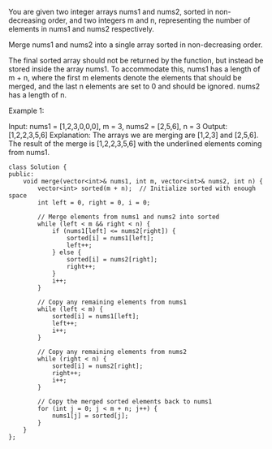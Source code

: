 You are given two integer arrays nums1 and nums2, sorted in non-decreasing order, and two integers m and n, representing the number of elements in nums1 and nums2 respectively.

Merge nums1 and nums2 into a single array sorted in non-decreasing order.

The final sorted array should not be returned by the function, but instead be stored inside the array nums1. To accommodate this, nums1 has a length of m + n, where the first m elements denote the elements that should be merged, and the last n elements are set to 0 and should be ignored. nums2 has a length of n.

 

Example 1:

Input: nums1 = [1,2,3,0,0,0], m = 3, nums2 = [2,5,6], n = 3
Output: [1,2,2,3,5,6]
Explanation: The arrays we are merging are [1,2,3] and [2,5,6].
The result of the merge is [1,2,2,3,5,6] with the underlined elements coming from nums1.

```
class Solution {
public:
    void merge(vector<int>& nums1, int m, vector<int>& nums2, int n) {
        vector<int> sorted(m + n);  // Initialize sorted with enough space
        int left = 0, right = 0, i = 0;

        // Merge elements from nums1 and nums2 into sorted
        while (left < m && right < n) {
            if (nums1[left] <= nums2[right]) {
                sorted[i] = nums1[left];
                left++;
            } else {
                sorted[i] = nums2[right];
                right++;
            }
            i++;
        }

        // Copy any remaining elements from nums1
        while (left < m) {
            sorted[i] = nums1[left];
            left++;
            i++;
        }

        // Copy any remaining elements from nums2
        while (right < n) {
            sorted[i] = nums2[right];
            right++;
            i++;
        }

        // Copy the merged sorted elements back to nums1
        for (int j = 0; j < m + n; j++) {
            nums1[j] = sorted[j];
        }
    }
};


```

